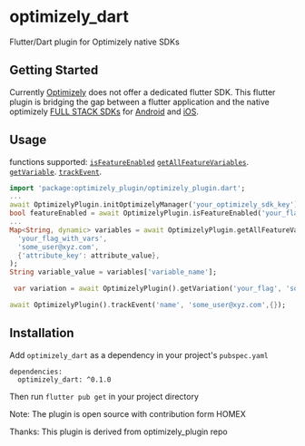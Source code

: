 # optimizely_dart

Flutter/Dart plugin for Optimizely native SDKs

## Getting Started

Currently [Optimizely](https://www.optimizely.com/) does not offer a dedicated flutter SDK. This flutter plugin is bridging the gap between a flutter application and the native optimizely [FULL STACK SDKs](https://docs.developers.optimizely.com/full-stack/docs) for [Android](https://docs.developers.optimizely.com/full-stack/docs/android-sdk) and [iOS](https://docs.developers.optimizely.com/full-stack/docs/swift-sdk). 

## Usage

functions supported:
[`isFeatureEnabled`](https://docs.developers.optimizely.com/full-stack/docs/is-feature-enabled-android) 
[`getAllFeatureVariables`](https://docs.developers.optimizely.com/full-stack/docs/get-all-feature-variables-android).
[`getVariable`](https://docs.developers.optimizely.com/full-stack/docs/get-all-feature-variables-android).
[`trackEvent`](https://docs.developers.optimizely.com/full-stack/docs/get-all-feature-variables-android).
 
```dart
import 'package:optimizely_plugin/optimizely_plugin.dart';
...
await OptimizelyPlugin.initOptimizelyManager('your_optimizely_sdk_key');
bool featureEnabled = await OptimizelyPlugin.isFeatureEnabled('your_flag', 'some_user@xyz.com');
...
Map<String, dynamic> variables = await OptimizelyPlugin.getAllFeatureVariables(
  'your_flag_with_vars',
  'some_user@xyz.com',
  {'attribute_key': attribute_value},
);
String variable_value = variables['variable_name'];

 var variation = await OptimizelyPlugin().getVariation('your_flag', 'some_user@xyz.com',{});

await OptimizelyPlugin().trackEvent('name', 'some_user@xyz.com',{});
```

## Installation

Add `optimizely_dart` as a dependency in your project's `pubspec.yaml`

```
dependencies:
  optimizely_dart: ^0.1.0
```

Then run `flutter pub get` in your project directory

Note:
The plugin is open source with contribution form HOMEX

Thanks:
This plugin is derived from optimizely_plugin repo

